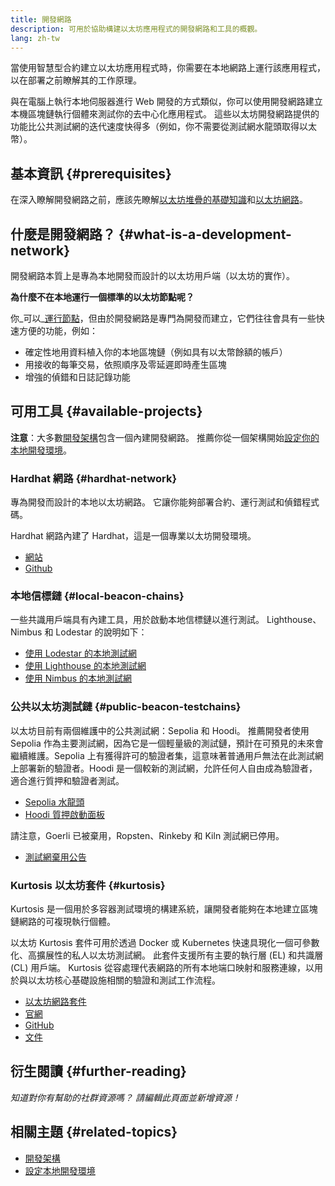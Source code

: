```yaml
---
title: 開發網路
description: 可用於協助構建以太坊應用程式的開發網路和工具的概觀。
lang: zh-tw
---
```


當使用智慧型合約建立以太坊應用程式時，你需要在本地網路上運行該應用程式，以在部署之前瞭解其的工作原理。

與在電腦上執行本地伺服器進行 Web 開發的方式類似，你可以使用開發網路建立本機區塊鏈執行個體來測試你的去中心化應用程式。 這些以太坊開發網路提供的功能比公共測試網的迭代速度快得多（例如，你不需要從測試網水龍頭取得以太幣）。

## 基本資訊 {#prerequisites}

在深入瞭解開發網路之前，應該先瞭解[以太坊堆疊的基礎知識](/developers/docs/ethereum-stack/)和[以太坊網路](/developers/docs/networks/)。

## 什麼是開發網路？ {#what-is-a-development-network}

開發網路本質上是專為本地開發而設計的以太坊用戶端（以太坊的實作）。

**為什麼不在本地運行一個標準的以太坊節點呢？**

你_可以_[運行節點](/developers/docs/nodes-and-clients/#running-your-own-node)，但由於開發網路是專門為開發而建立，它們往往會具有一些快速方便的功能，例如：

- 確定性地用資料植入你的本地區塊鏈（例如具有以太幣餘額的帳戶）
- 用接收的每筆交易，依照順序及零延遲即時產生區塊
- 增強的偵錯和日誌記錄功能

## 可用工具 {#available-projects}

**注意**：大多數[開發架構](/developers/docs/frameworks/)包含一個內建開發網路。 推薦你從一個架構開始[設定你的本地開發環境](/developers/local-environment/)。

### Hardhat 網路 {#hardhat-network}

專為開發而設計的本地以太坊網路。 它讓你能夠部署合約、運行測試和偵錯程式碼。

Hardhat 網路內建了 Hardhat，這是一個專業以太坊開發環境。

- [網站](https://hardhat.org/)
- [Github](https://github.com/nomiclabs/hardhat)

### 本地信標鏈 {#local-beacon-chains}

一些共識用戶端具有內建工具，用於啟動本地信標鏈以進行測試。 Lighthouse、Nimbus 和 Lodestar 的說明如下：

- [使用 Lodestar 的本地測試網](https://chainsafe.github.io/lodestar/contribution/advanced-topics/setting-up-a-testnet#post-merge-local-testnet/)
- [使用 Lighthouse 的本地測試網](https://lighthouse-book.sigmaprime.io/setup.html#local-testnets)
- [使用 Nimbus 的本地測試網](https://github.com/status-im/nimbus-eth1/blob/master/fluffy/docs/local_testnet.md)

### 公共以太坊測試鏈 {#public-beacon-testchains}

以太坊目前有兩個維護中的公共測試網：Sepolia 和 Hoodi。 推薦開發者使用 Sepolia 作為主要測試網，因為它是一個輕量級的測試鏈，預計在可預見的未來會繼續維護。Sepolia 上有獲得許可的驗證者集，這意味著普通用戶無法在此測試網上部署新的驗證者。Hoodi 是一個較新的測試網，允許任何人自由成為驗證者，適合進行質押和驗證者測試。

- [Sepolia 水龍頭](https://faucet.sepolia.dev/)
- [Hoodi 質押啟動面板](https://holesky.launchpad.ethereum.org/)

請注意，Goerli 已被棄用，Ropsten、Rinkeby 和 Kiln 測試網已停用。

- [測試網棄用公告](https://blog.ethereum.org/2022/06/21/testnet-deprecation)

### Kurtosis 以太坊套件 {#kurtosis}

Kurtosis 是一個用於多容器測試環境的構建系統，讓開發者能夠在本地建立區塊鏈網路的可複現執行個體。

以太坊 Kurtosis 套件可用於透過 Docker 或 Kubernetes 快速具現化一個可參數化、高擴展性的私人以太坊測試網。 此套件支援所有主要的執行層 (EL) 和共識層 (CL) 用戶端。 Kurtosis 從容處理代表網路的所有本地端口映射和服務連線，以用於與以太坊核心基礎設施相關的驗證和測試工作流程。

- [以太坊網路套件](https://github.com/kurtosis-tech/ethereum-package)
- [官網](https://www.kurtosis.com/)
- [GitHub](https://github.com/kurtosis-tech/kurtosis)
- [文件](https://docs.kurtosis.com/)

## 衍生閱讀 {#further-reading}

_知道對你有幫助的社群資源嗎？ 請編輯此頁面並新增資源！_

## 相關主題 {#related-topics}

- [開發架構](/developers/docs/frameworks/)
- [設定本地開發環境](/developers/local-environment/)
